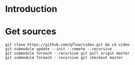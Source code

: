# Introduction
# Get sources
    git clone https://github.com/qflow/video.git && cd video
    git submodule update --init --remote --recursive
    git submodule foreach --recursive git pull origin master
    git submodule foreach --recursive git checkout master
